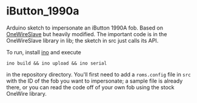 iButton_1990a
=============

Arduino sketch to impersonate an iButton 1990A fob. Based on [OneWireSlave](https://github.com/MarkusLange/OneWireSlave) but heavily modified. The important code is in the OneWireSlave library in lib; the sketch in src just calls its API.

To run, install [ino](http://inotool.org/) and execute

    ino build && ino upload && ino serial

in the repository directory. You'll first need to add a `roms.config` file in `src` with the ID of the fob you want to impersonate; a sample file is already there, or you can read the code off of your own fob using the stock OneWire library.